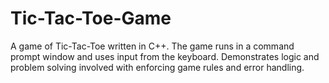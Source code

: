 # Tic-Tac-Toe-Game
A game of Tic-Tac-Toe written in C++.  The game runs in a command prompt window and uses input from the keyboard.  Demonstrates logic and problem solving involved with enforcing game rules and error handling.
